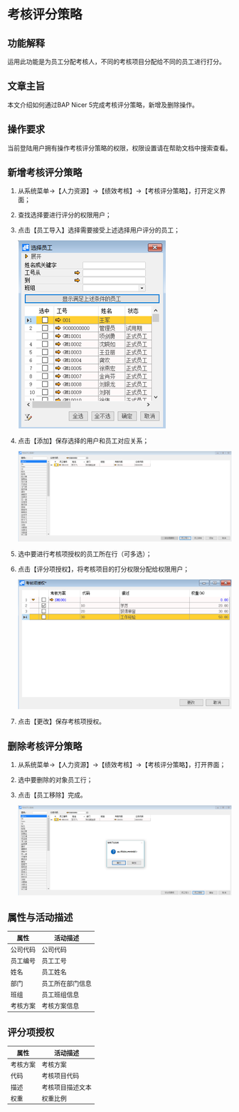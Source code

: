 # 考核评分策略

## 功能解释

运用此功能是为员工分配考核人，不同的考核项目分配给不同的员工进行打分。

## 文章主旨

本文介绍如何通过BAP Nicer 5完成考核评分策略，新增及删除操作。

## 操作要求

当前登陆用户拥有操作考核评分策略的权限，权限设置请在帮助文档中搜索查看。

## 新增考核评分策略

1. 从系统菜单->【人力资源】->【绩效考核】->【考核评分策略】，打开定义界面； 

2. 查找选择要进行评分的权限用户；

3. 点击【员工导入】选择需要接受上述选择用户评分的员工；

   ![](images/khpfcl1.png)

4. 点击【添加】保存选择的用户和员工对应关系；

   ![](images/khpfcl2.png)

5. 选中要进行考核项授权的员工所在行（可多选）；

6. 点击【评分项授权】，将考核项目的打分权限分配给权限用户；

   ![](images/khpfcl3.png)

7. 点击【更改】保存考核项授权。

## 删除考核评分策略

1. 从系统菜单->【人力资源】->【绩效考核】->【考核评分策略】，打开界面；

2. 选中要删除的对象员工行；

3. 点击【员工移除】完成。

   ![](images/khpfcl5.png)

## 属性与活动描述

| **属性** | **活动描述**     |
| -------- | ---------------- |
| 公司代码 | 公司代码         |
| 员工编号 | 员工工号         |
| 姓名     | 员工姓名         |
| 部门     | 员工所在部门信息 |
| 班组     | 员工班组信息     |
| 考核方案 | 考核方案信息     |

## 评分项授权

| **属性** | **活动描述**     |
| -------- | ---------------- |
| 考核方案 | 考核方案         |
| 代码     | 考核项目代码     |
| 描述     | 考核项目描述文本 |
| 权重     | 权重比例         |